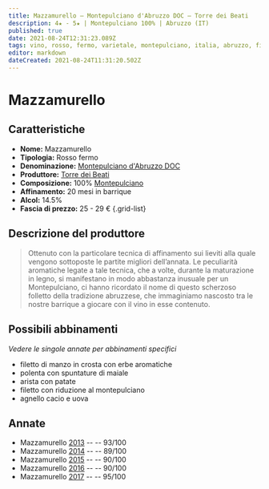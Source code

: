 ```yaml
---
title: Mazzamurello – Montepulciano d'Abruzzo DOC – Torre dei Beati
description: 4★ - 5★ | Montepulciano 100% | Abruzzo (IT)
published: true
date: 2021-08-24T12:31:23.089Z
tags: vino, rosso, fermo, varietale, montepulciano, italia, abruzzo, filetto di manzo in crosta con erbe aromatiche, polenta con spuntature di maiale, arista con patate, filetto con riduzione al montepulciano, agnello cacio e uova, 25 - 29 €, 5 stelle
editor: markdown
dateCreated: 2021-08-24T11:31:20.502Z
---
```


# Mazzamurello

## Caratteristiche
- **Nome:** Mazzamurello
- **Tipologia:** Rosso fermo
- **Denominazione:** [Montepulciano d'Abruzzo DOC](/denominazioni/Italia/Abruzzo/DOC/Montepulciano-d-Abruzzo) 
- **Produttore:** [Torre dei Beati](/produttori/Italia/Abruzzo/Torre-dei-Beati) 
- **Composizione:** 100% [Montepulciano](/vitigni/Italia/bacca-nera/montepulciano)
- **Affinamento:** 20 mesi in barrique
- **Alcol:** 14.5%
- **Fascia di prezzo:** 25 - 29 €
{.grid-list}

## Descrizione del produttore

> Ottenuto con la particolare tecnica di affinamento sui lieviti alla quale vengono sottoposte le partite migliori dell’annata. Le peculiarità aromatiche legate a tale tecnica, che a volte, durante la maturazione in legno, si manifestano in modo abbastanza inusuale per un Montepulciano, ci hanno ricordato il nome di questo scherzoso folletto della tradizione abruzzese, che immaginiamo nascosto tra le nostre barrique a giocare con il vino in esse contenuto.

## Possibili abbinamenti
*Vedere le singole annate per abbinamenti specifici*

- filetto di manzo in crosta con erbe aromatiche
- polenta con spuntature di maiale
- arista con patate
- filetto con riduzione al montepulciano
- agnello cacio e uova

## Annate
- Mazzamurello [2013](/vini/Italia/Abruzzo/Torre-dei-Beati/Mazzamurello/2013) -- <span class="star-5"></span> -- 93/100
- Mazzamurello [2014](/vini/Italia/Abruzzo/Torre-dei-Beati/Mazzamurello/2014) -- <span class="star-4"></span> -- 89/100
- Mazzamurello [2015](/vini/Italia/Abruzzo/Torre-dei-Beati/Mazzamurello/2015) -- <span class="star-4"></span> -- 90/100
- Mazzamurello [2016](/vini/Italia/Abruzzo/Torre-dei-Beati/Mazzamurello/2016) -- <span class="star-4"></span> -- 90/100
- Mazzamurello [2017](/vini/Italia/Abruzzo/Torre-dei-Beati/Mazzamurello/2017) -- <span class="star-5"></span> -- 95/100



